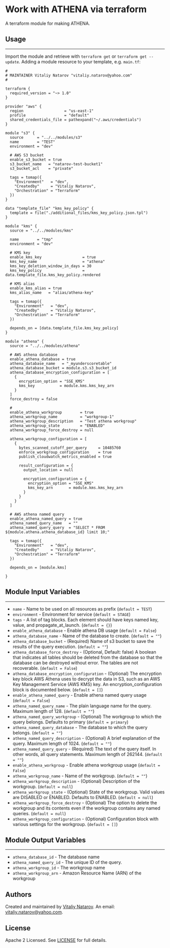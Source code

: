 # Work with ATHENA via terraform

A terraform module for making ATHENA.


## Usage
----------------------
Import the module and retrieve with ```terraform get``` or ```terraform get --update```. Adding a module resource to your template, e.g. `main.tf`:

```
#
# MAINTAINER Vitaliy Natarov "vitaliy.natarov@yahoo.com"
#

terraform {
  required_version = "~> 1.0"
}

provider "aws" {
  region                  = "us-east-1"
  profile                 = "default"
  shared_credentials_file = pathexpand("~/.aws/credentials")
}

module "s3" {
  source      = "../../modules/s3"
  name        = "TEST"
  environment = "dev"

  # AWS S3 bucket
  enable_s3_bucket = true
  s3_bucket_name   = "natarov-test-bucket1"
  s3_bucket_acl    = "private"

  tags = tomap({
    "Environment"   = "dev",
    "Createdby"     = "Vitaliy Natarov",
    "Orchestration" = "Terraform"
  })
}

data "template_file" "kms_key_policy" {
  template = file("./additional_files/kms_key_policy.json.tpl")
}

module "kms" {
  source = "../../modules/kms"

  name        = "tmp"
  environment = "dev"

  # KMS key
  enable_kms_key                  = true
  kms_key_name                    = "athena"
  kms_key_deletion_window_in_days = 30
  kms_key_policy                  = data.template_file.kms_key_policy.rendered

  # KMS alias
  enable_kms_alias = true
  kms_alias_name   = "alias/athena-key"

  tags = tomap({
    "Environment"   = "dev",
    "Createdby"     = "Vitaliy Natarov",
    "Orchestration" = "Terraform"
  })

  depends_on = [data.template_file.kms_key_policy]
}

module "athena" {
  source = "../../modules/athena"

  # AWS athena database
  enable_athena_database = true
  athena_database_name   = "_myunderscoretable"
  athena_database_bucket = module.s3.s3_bucket_id
  athena_database_encryption_configuration = [
    {
      encryption_option = "SSE_KMS"
      kms_key           = module.kms.kms_key_arn
    }
  ]
  force_destroy = false

  # 
  enable_athena_workgroup        = true
  athena_workgroup_name          = "workgroup-1"
  athena_workgroup_description   = "Test athena workgroup"
  athena_workgroup_state         = "ENABLED"
  athena_workgroup_force_destroy = null

  athena_workgroup_configuration = [
    {
      bytes_scanned_cutoff_per_query     = 10485760
      enforce_workgroup_configuration    = true
      publish_cloudwatch_metrics_enabled = true

      result_configuration = {
        output_location = null

        encryption_configuration = {
          encryption_option = "SSE_KMS"
          kms_key_arn       = module.kms.kms_key_arn
        }
      }
    }
  ]

  # AWS athena named query
  enable_athena_named_query = true
  athena_named_query_name   = ""
  athena_named_query_query  = "SELECT * FROM ${module.athena.athena_database_id} limit 10;"

  tags = tomap({
    "Environment"   = "dev",
    "Createdby"     = "Vitaliy Natarov",
    "Orchestration" = "Terraform"
  })

  depends_on = [module.kms]

}
```

## Module Input Variables
----------------------
- `name` - Name to be used on all resources as prefix (`default = TEST`)
- `environment` - Environment for service (`default = STAGE`)
- `tags` - A list of tag blocks. Each element should have keys named key, value, and propagate_at_launch. (`default = {}`)
- `enable_athena_database` - Enable athena DB usage (`default = False`)
- `athena_database_name` - Name of the database to create. (`default = ""`)
- `athena_database_bucket` - (Required) Name of s3 bucket to save the results of the query execution. (`default = ""`)
- `athena_database_force_destroy` - (Optional, Default: false) A boolean that indicates all tables should be deleted from the database so that the database can be destroyed without error. The tables are not recoverable. (`default = False`)
- `athena_database_encryption_configuration` - (Optional) The encryption key block AWS Athena uses to decrypt the data in S3, such as an AWS Key Management Service (AWS KMS) key. An encryption_configuration block is documented below. (`default = []`)
- `enable_athena_named_query` - Enable athena named query usage (`default = False`)
- `athena_named_query_name` - The plain language name for the query. Maximum length of 128. (`default = ""`)
- `athena_named_query_workgroup` - (Optional) The workgroup to which the query belongs. Defaults to primary (`default = primary`)
- `athena_named_query_database` - The database to which the query belongs. (`default = ""`)
- `athena_named_query_description` - (Optional) A brief explanation of the query. Maximum length of 1024. (`default = ""`)
- `athena_named_query_query` - (Required) The text of the query itself. In other words, all query statements. Maximum length of 262144. (`default = ""`)
- `enable_athena_workgroup` - Enable athena workgroup usage (`default = False`)
- `athena_workgroup_name` - Name of the workgroup. (`default = ""`)
- `athena_workgroup_description` - (Optional) Description of the workgroup. (`default = null`)
- `athena_workgroup_state` - (Optional) State of the workgroup. Valid values are DISABLED or ENABLED. Defaults to ENABLED. (`default = null`)
- `athena_workgroup_force_destroy` - (Optional) The option to delete the workgroup and its contents even if the workgroup contains any named queries. (`default = null`)
- `athena_workgroup_configuration` - (Optional) Configuration block with various settings for the workgroup. (`default = []`)

## Module Output Variables
----------------------
- `athena_database_id` - The database name
- `athena_named_query_id` - The unique ID of the query.
- `athena_workgroup_id` - The workgroup name
- `athena_workgroup_arn` - Amazon Resource Name (ARN) of the workgroup


## Authors

Created and maintained by [Vitaliy Natarov](https://github.com/SebastianUA). An email: [vitaliy.natarov@yahoo.com](vitaliy.natarov@yahoo.com).

## License

Apache 2 Licensed. See [LICENSE](https://github.com/SebastianUA/terraform/blob/master/LICENSE) for full details.
